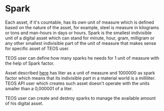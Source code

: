 # Spark

Each asset, if it's countable, has its own unit of measure which is defined based on the nature of the asset, for example, steel is measure in kilograms or tons and man-hours in days or hours. Spark is the smallest indivisible unit of a digital asset which can stand for minute, hour, gram, milligram or any other smallest indivisible part of the unit of measure that makes sense for specific asset of TEOS user.&#x20;

TEOS user can define how many sparks he needs for 1 unit of measure with the help of Spark factor.

Asset described [here](asset.md) has liter as a unit of measure and 1000000 as spark factor which means that its indivisible part in a material world is a milliliter. TEOS API user which creates such asset doesn't operate with the units smaller than a 0,000001 of a liter.

TEOS user can create and destroy sparks to manage the available amount of his digital asset.
